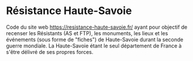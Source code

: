 # Résistance Haute-Savoie

Code du site web https://resistance-haute-savoie.fr/ ayant pour objectif de recenser les Résistants (AS et FTP), les monuments, les lieux et les événements (sous forme de "fiches") de Haute-Savoie durant la seconde guerre mondiale. La Haute-Savoie étant le seul département de France à s'être délivré de ses propres forces.
